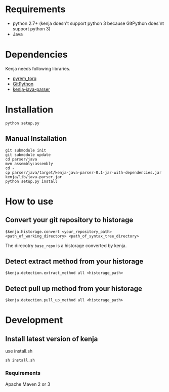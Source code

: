 # Requirements

- python 2.7+ (kenja doesn't support python 3 because GitPython does'nt support python 3)
- Java

# Dependencies
Kenja needs following libraries.

- [pyrem_torq](https://github.com/tos-kamiya/pyrem_torq)
- [GitPython](https://github.com/gitpython-developers/GitPython/)
- [kenja-java-parser](https://github.com/niyaton/kenja-java-parser/)

# Installation

```
python setup.py
```

## Manual Installation

```
git submodule init
git submodule update
cd parser/java
mvn assembly:assembly
cd -
cp parser/java/target/kenja-java-parser-0.1-jar-with-dependencies.jar kenja/lib/java-parser.jar
python setup.py install
```

# How to use

## Convert your git repository to historage
```
$kenja.historage.convert <your_repository_path> <path_of_working_directory> <path_of_syntax_tree_directory>
```

The direcotry ``base_repo`` is a historage converted by kenja.

## Detect extract method from your historage
```
$kenja.detection.extract_method all <historage_path>
```
## Detect pull up method from your historage
```
$kenja.detection.pull_up_method all <historage_path>
```

# Development
## Install latest version of kenja
use install.sh

```
sh install.sh
```

### Requirements
Apache Maven 2 or 3
